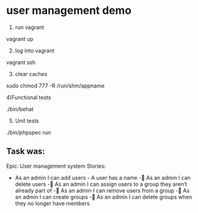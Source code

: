 user management demo
====================


1) run vagrant

vagrant up

2) log into vagrant

vagrant ssh

3) clear caches

sudo chmod 777 -R /run/shm/appname

4)Functional tests

./bin/behat

5) Unit tests

./bin/phpspec run

Task was:
-----
Epic: User management system
Stories:
- As an admin I can add users - A user has a name
- As an admin I can delete users
- As an admin I can assign users to a group they aren’t already part of
- As an admin I can remove users from a group
- As an admin I can create groups
- As an admin I can delete groups when they no longer have members



